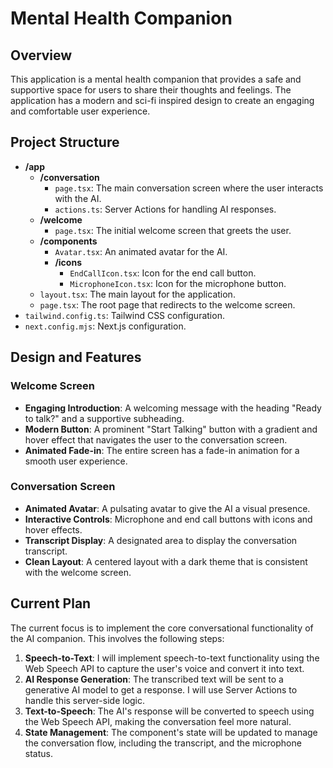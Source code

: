 # Mental Health Companion

## Overview

This application is a mental health companion that provides a safe and supportive space for users to share their thoughts and feelings. The application has a modern and sci-fi inspired design to create an engaging and comfortable user experience.

## Project Structure

- **/app**
  - **/conversation**
    - `page.tsx`: The main conversation screen where the user interacts with the AI.
    - `actions.ts`: Server Actions for handling AI responses.
  - **/welcome**
    - `page.tsx`: The initial welcome screen that greets the user.
  - **/components**
    - `Avatar.tsx`: An animated avatar for the AI.
    - **/icons**
      - `EndCallIcon.tsx`: Icon for the end call button.
      - `MicrophoneIcon.tsx`: Icon for the microphone button.
  - `layout.tsx`: The main layout for the application.
  - `page.tsx`: The root page that redirects to the welcome screen.
- `tailwind.config.ts`: Tailwind CSS configuration.
- `next.config.mjs`: Next.js configuration.

## Design and Features

### Welcome Screen

- **Engaging Introduction**: A welcoming message with the heading "Ready to talk?" and a supportive subheading.
- **Modern Button**: A prominent "Start Talking" button with a gradient and hover effect that navigates the user to the conversation screen.
- **Animated Fade-in**: The entire screen has a fade-in animation for a smooth user experience.

### Conversation Screen

- **Animated Avatar**: A pulsating avatar to give the AI a visual presence.
- **Interactive Controls**: Microphone and end call buttons with icons and hover effects.
- **Transcript Display**: A designated area to display the conversation transcript.
- **Clean Layout**: A centered layout with a dark theme that is consistent with the welcome screen.

## Current Plan

The current focus is to implement the core conversational functionality of the AI companion. This involves the following steps:

1.  **Speech-to-Text**: I will implement speech-to-text functionality using the Web Speech API to capture the user's voice and convert it into text.
2.  **AI Response Generation**: The transcribed text will be sent to a generative AI model to get a response. I will use Server Actions to handle this server-side logic.
3.  **Text-to-Speech**: The AI's response will be converted to speech using the Web Speech API, making the conversation feel more natural.
4.  **State Management**: The component's state will be updated to manage the conversation flow, including the transcript, and the microphone status.
